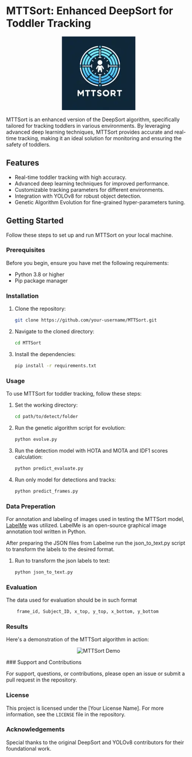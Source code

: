 # MTTSort: Enhanced DeepSort for Toddler Tracking

<p align="center">
    <img src="figures/MTTSort_logo.webp" alt="MTTSort Logo"/>
</p>

MTTSort is an enhanced version of the DeepSort algorithm, specifically tailored for tracking toddlers in various environments. By leveraging advanced deep learning techniques, MTTSort provides accurate and real-time tracking, making it an ideal solution for monitoring and ensuring the safety of toddlers.

## Features

- Real-time toddler tracking with high accuracy.
- Advanced deep learning techniques for improved performance.
- Customizable tracking parameters for different environments.
- Integration with YOLOv8 for robust object detection.
- Genetic Algorithm Evolution for fine-grained hyper-parameters tuning.

## Getting Started

Follow these steps to set up and run MTTSort on your local machine.

### Prerequisites

Before you begin, ensure you have met the following requirements:

- Python 3.8 or higher
- Pip package manager

### Installation

1. Clone the repository:

    ```bash
    git clone https://github.com/your-username/MTTSort.git
    ```

2. Navigate to the cloned directory:

    ```bash
    cd MTTSort
    ```

3. Install the dependencies:

    ```bash
    pip install -r requirements.txt
    ```

### Usage

To use MTTSort for toddler tracking, follow these steps:

1. Set the working directory:

    ```bash
    cd path/to/detect/folder
    ```

2. Run the genetic algorithm script for evolution:

    ```bash
    python evolve.py
    ```

3. Run the detection model with HOTA and MOTA and IDF1 scores calculation:

    ```bash
    python predict_evaluate.py
    ```

4. Run only model for detections and tracks:

    ```bash
    python predict_frames.py
    ```

### Data Preperation

For annotation and labeling of images used in testing the MTTSort model, [LabelMe](https://github.com/wkentaro/labelme) was utilized. LabelMe is an open-source graphical image annotation tool written in Python.

After preparing the JSON files from Labelme run the json_to_text.py script to transform the labels to the desired format. 

1. Run to transform the json labels to text:

    ```bash
    python json_to_text.py
    ```

### Evaluation

The data used for evaluation should be in such format 
```bash
    frame_id, Subject_ID, x_top, y_top, x_bottom, y_bottom
```

### Results


Here's a demonstration of the MTTSort algorithm in action:

<p align="center">
    <img src="figures/MTTSort_demo.gif" alt="MTTSort Demo"/>
</p>
### Support and Contributions

For support, questions, or contributions, please open an issue or submit a pull request in the repository.

### License

This project is licensed under the [Your License Name]. For more information, see the `LICENSE` file in the repository.

### Acknowledgements

Special thanks to the original DeepSort and YOLOv8 contributors for their foundational work.
